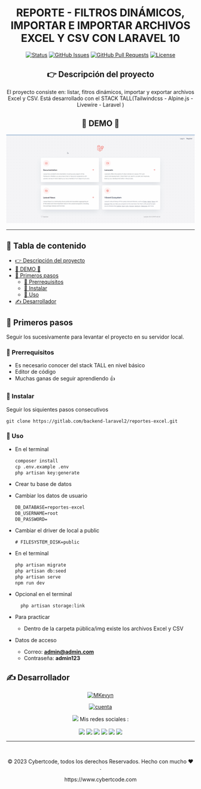 <div align="center">

<h1> REPORTE - FILTROS DINÁMICOS, IMPORTAR E IMPORTAR ARCHIVOS EXCEL Y CSV CON LARAVEL 10</h1>

[![Status](https://img.shields.io/badge/status-active-success.svg)]()
[![GitHub Issues](https://img.shields.io/github/issues/kylelobo/The-Documentation-Compendium.svg)](https://github.com/kylelobo/The-Documentation-Compendium/issues)
[![GitHub Pull Requests](https://img.shields.io/github/issues-pr/kylelobo/The-Documentation-Compendium.svg)](https://github.com/kylelobo/The-Documentation-Compendium/pulls)
[![License](https://img.shields.io/badge/license-MIT-blue.svg)](/LICENSE)

## :point_right: Descripción del proyecto <a name="point_right-descripción-del-proyecto-"></a>

<p>El proyecto consiste en: listar, fitros dinámicos, importar y exportar archivos Excel y CSV. Está desarrollado con el STACK TALL(Tailwindcss - Alpine.js - Livewire - Laravel )

## 🥇 DEMO 🥇 <a name="-demo--"></a>

</p>
</div>

<div align="center">
<p align="center">
  <a href="" rel="noopener">
 <img width=900px  src="./demo.gif" alt="Project logo"></a>
</p>
</div>

---

<h2> 📝 Tabla de contenido </h2>

-   [:point_right: Descripción del proyecto ](#point_right-descripción-del-proyecto-)
-   [🥇 DEMO 🥇 ](#-demo--)
-   [🏁 Primeros pasos ](#-primeros-pasos-)
    -   [:dart: Prerrequisitos ](#dart-prerrequisitos-)
    -   [🚀 Instalar ](#-instalar-)
    -   [🎈 Uso ](#-uso-)
-   [✍️ Desarrollador](#️-desarrollador)

## 🏁 Primeros pasos <a name="-primeros-pasos-"></a>

Seguir los sucesivamente para levantar el proyecto en su servidor local.

### :dart: Prerrequisitos <a name="dart-prerrequisitos-"></a>

-   Es necesario conocer del stack TALL en nivel básico
-   Editor de código
-   Muchas ganas de seguir aprendiendo 👍

### 🚀 Instalar <a name="-instalar-"></a>

Seguir los siquientes pasos consecutivos

```
git clone https://gitlab.com/backend-laravel2/reportes-excel.git
```

### 🎈 Uso <a name="-uso-"></a>

-   En el terminal

    ```
    composer install
    cp .env.example .env
    php artisan key:generate
    ```

-   Crear tu base de datos
-   Cambiar los datos de usuario

    ```
    DB_DATABASE=reportes-excel
    DB_USERNAME=root
    DB_PASSWORD=
    ```

-   Cambiar el driver de local a public

    ```
    # FILESYSTEM_DISK=public
    ```

-   En el terminal
    ```
    php artisan migrate
    php artisan db:seed
    php artisan serve
    npm run dev
    ```
-   Opcional en el terminal
    ```
      php artisan storage:link
    ```
-   Para practicar
    -   Dentro de la carpeta pública/img existe los archivos Excel y CSV
-   Datos de acceso
    -   Correo: **admin@admin.com**
    -   Contraseña: **admin123**

## ✍️ Desarrollador<a name="desarrollador"></a>

<div  align="center">

[![MKevyn](https://readme-typing-svg.demolab.com?font=Fira+Code&weight=500&size=18&pause=1&multiline=true&width=435&lines=Ing.+MKevyn+%7C+BackEnd+developer;+%7B%7B+Codeo+y+luego+existo+%7D%7D)](https://github.com/cybertcode)

[![cuenta](https://github-widgetbox.vercel.app/api/profile?username=cybertcode&data=followers,repositories,stars,commits&theme=nautilus)](https://github.com/cybertcode)

<p align="center">
  <img src="https://raw.githubusercontent.com/MartinHeinz/MartinHeinz/master/wave.gif" width="20px"> Mis redes sociales :<br/><br/>
    <a href="https://www.linkedin.com/in/marvyn-kevyn-huanca-hilario-a12699b7/"><img src="https://img.shields.io/badge/linkedin-0077B5.svg?style=for-the-badge&logo=linkedin&logoColor=white"/></a>
    <a href="https://www.instagram.com/mkevynhh"><img src="https://img.shields.io/badge/facebook-1D4292.svg?style=for-the-badge&logo=facebook&logoColor=white"/></a>
    <a href="https://gitlab.com/cybert22"><img src="https://img.shields.io/badge/gitlab-1D4292.svg?style=for-the-badge&logo=gitlab"/></a>
    <a href="https://www.instagram.com/mkevynhh"><img src="https://img.shields.io/badge/instagram-E4405F.svg?style=for-the-badge&logo=instagram&logoColor=white"/></a>
    <a href="https://www.twitch.tv/cybert22"><img src="https://img.shields.io/badge/twitch-9146FF.svg?style=for-the-badge&logo=twitch&logoColor=white"/></a>
    <a href="https://twitter.com/Kevyn94"><img src="https://img.shields.io/badge/twitter-1DA1F2.svg?style=for-the-badge&logo=twitter&logoColor=white"/></a>
</p>

</div>

---

</br>
<div align="center">
<p align="center"> © 2023 Cybertcode, todos los derechos Reservados. Hecho con mucho ❤️ . </p>
<p align="center">
https://www.cybertcode.com
</p>
</div>
